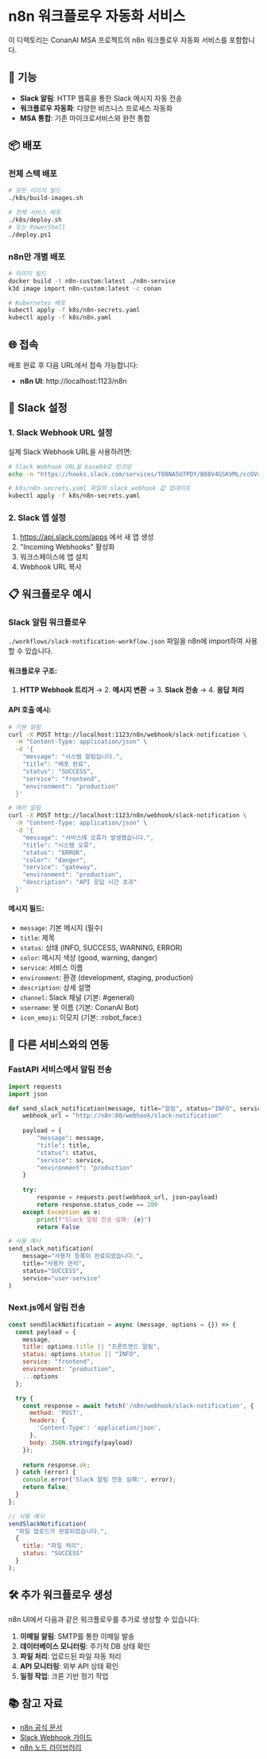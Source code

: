 # n8n 워크플로우 자동화 서비스

이 디렉토리는 ConanAI MSA 프로젝트의 n8n 워크플로우 자동화 서비스를 포함합니다.

## 🚀 기능

- **Slack 알림**: HTTP 웹훅을 통한 Slack 메시지 자동 전송
- **워크플로우 자동화**: 다양한 비즈니스 프로세스 자동화
- **MSA 통합**: 기존 마이크로서비스와 완전 통합

## 📦 배포

### 전체 스택 배포
```bash
# 모든 이미지 빌드
./k8s/build-images.sh

# 전체 서비스 배포
./k8s/deploy.sh
# 또는 PowerShell
./deploy.ps1
```

### n8n만 개별 배포
```bash
# 이미지 빌드
docker build -t n8n-custom:latest ./n8n-service
k3d image import n8n-custom:latest -c conan

# Kubernetes 배포
kubectl apply -f k8s/n8n-secrets.yaml
kubectl apply -f k8s/n8n.yaml
```

## 🌐 접속

배포 완료 후 다음 URL에서 접속 가능합니다:
- **n8n UI**: http://localhost:1123/n8n

## 🔧 Slack 설정

### 1. Slack Webhook URL 설정

실제 Slack Webhook URL을 사용하려면:

```bash
# Slack Webhook URL을 base64로 인코딩
echo -n "https://hooks.slack.com/services/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" | base64

# k8s/n8n-secrets.yaml 파일의 slack_webhook 값 업데이트
kubectl apply -f k8s/n8n-secrets.yaml
```

### 2. Slack 앱 설정

1. https://api.slack.com/apps 에서 새 앱 생성
2. "Incoming Webhooks" 활성화
3. 워크스페이스에 앱 설치
4. Webhook URL 복사

## 📋 워크플로우 예시

### Slack 알림 워크플로우

`./workflows/slack-notification-workflow.json` 파일을 n8n에 import하여 사용할 수 있습니다.

#### 워크플로우 구조:
1. **HTTP Webhook 트리거** → 2. **메시지 변환** → 3. **Slack 전송** → 4. **응답 처리**

#### API 호출 예시:

```bash
# 기본 알림
curl -X POST http://localhost:1123/n8n/webhook/slack-notification \
  -H "Content-Type: application/json" \
  -d '{
    "message": "시스템 알림입니다.",
    "title": "배포 완료",
    "status": "SUCCESS",
    "service": "frontend",
    "environment": "production"
  }'

# 에러 알림
curl -X POST http://localhost:1123/n8n/webhook/slack-notification \
  -H "Content-Type: application/json" \
  -d '{
    "message": "서비스에 오류가 발생했습니다.",
    "title": "시스템 오류",
    "status": "ERROR",
    "color": "danger",
    "service": "gateway",
    "environment": "production",
    "description": "API 응답 시간 초과"
  }'
```

#### 메시지 필드:
- `message`: 기본 메시지 (필수)
- `title`: 제목
- `status`: 상태 (INFO, SUCCESS, WARNING, ERROR)
- `color`: 메시지 색상 (good, warning, danger)
- `service`: 서비스 이름
- `environment`: 환경 (development, staging, production)
- `description`: 상세 설명
- `channel`: Slack 채널 (기본: #general)
- `username`: 봇 이름 (기본: ConanAI Bot)
- `icon_emoji`: 이모지 (기본: :robot_face:)

## 🔄 다른 서비스와의 연동

### FastAPI 서비스에서 알림 전송

```python
import requests
import json

def send_slack_notification(message, title="알림", status="INFO", service="api"):
    webhook_url = "http://n8n:80/webhook/slack-notification"
    
    payload = {
        "message": message,
        "title": title,
        "status": status,
        "service": service,
        "environment": "production"
    }
    
    try:
        response = requests.post(webhook_url, json=payload)
        return response.status_code == 200
    except Exception as e:
        print(f"Slack 알림 전송 실패: {e}")
        return False

# 사용 예시
send_slack_notification(
    message="사용자 등록이 완료되었습니다.",
    title="사용자 관리",
    status="SUCCESS",
    service="user-service"
)
```

### Next.js에서 알림 전송

```javascript
const sendSlackNotification = async (message, options = {}) => {
  const payload = {
    message,
    title: options.title || "프론트엔드 알림",
    status: options.status || "INFO",
    service: "frontend",
    environment: "production",
    ...options
  };

  try {
    const response = await fetch('/n8n/webhook/slack-notification', {
      method: 'POST',
      headers: {
        'Content-Type': 'application/json',
      },
      body: JSON.stringify(payload)
    });
    
    return response.ok;
  } catch (error) {
    console.error('Slack 알림 전송 실패:', error);
    return false;
  }
};

// 사용 예시
sendSlackNotification(
  "파일 업로드가 완료되었습니다.", 
  { 
    title: "파일 처리", 
    status: "SUCCESS" 
  }
);
```

## 🛠️ 추가 워크플로우 생성

n8n UI에서 다음과 같은 워크플로우를 추가로 생성할 수 있습니다:

1. **이메일 알림**: SMTP를 통한 이메일 발송
2. **데이터베이스 모니터링**: 주기적 DB 상태 확인
3. **파일 처리**: 업로드된 파일 자동 처리
4. **API 모니터링**: 외부 API 상태 확인
5. **일정 작업**: 크론 기반 정기 작업

## 📚 참고 자료

- [n8n 공식 문서](https://docs.n8n.io/)
- [Slack Webhook 가이드](https://api.slack.com/messaging/webhooks)
- [n8n 노드 라이브러리](https://docs.n8n.io/integrations/builtin/app-nodes/) 